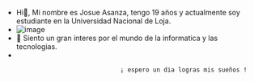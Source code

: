 -  Hi👋, Mi nombre es Josue Asanza, tengo 19 años y actualmente soy estudiante en la Universidad Nacional de Loja.
-  ![image](https://github.com/Josue082004/Josue082004/assets/148294876/3f182a1a-57bd-4a0a-9ea5-96d442de4774)
- 👀 Siento un gran interes por el mundo de la informatica y las tecnologias.
- 

                                    ¡ espero un dia logras mis sueños !
